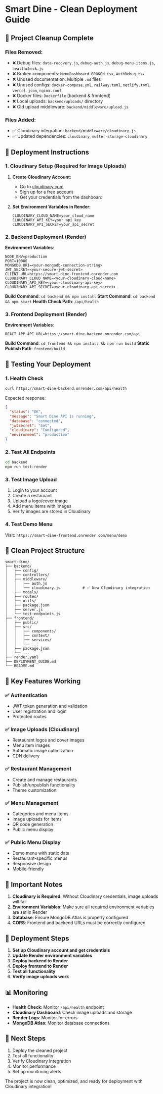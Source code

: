 # Smart Dine - Clean Deployment Guide

## 🧹 **Project Cleanup Complete**

### Files Removed:
- ❌ Debug files: `data-recovery.js`, `debug-auth.js`, `debug-menu-items.js`, `healthcheck.js`
- ❌ Broken components: `MenuDashboard_BROKEN.tsx`, `AuthDebug.tsx`
- ❌ Unused documentation: Multiple `.md` files
- ❌ Unused configs: `docker-compose.yml`, `railway.toml`, `netlify.toml`, `vercel.json`, `nginx.conf`
- ❌ Docker files: `Dockerfile` (backend & frontend)
- ❌ Local uploads: `backend/uploads/` directory
- ❌ Old upload middleware: `backend/middleware/upload.js`

### Files Added:
- ✅ Cloudinary integration: `backend/middleware/cloudinary.js`
- ✅ Updated dependencies: `cloudinary`, `multer-storage-cloudinary`

## 🚀 **Deployment Instructions**

### 1. **Cloudinary Setup** (Required for Image Uploads)

1. **Create Cloudinary Account**:
   - Go to [cloudinary.com](https://cloudinary.com)
   - Sign up for a free account
   - Get your credentials from the dashboard

2. **Set Environment Variables in Render**:
   ```
   CLOUDINARY_CLOUD_NAME=your_cloud_name
   CLOUDINARY_API_KEY=your_api_key
   CLOUDINARY_API_SECRET=your_api_secret
   ```

### 2. **Backend Deployment (Render)**

**Environment Variables**:
```
NODE_ENV=production
PORT=10000
MONGODB_URI=<your-mongodb-connection-string>
JWT_SECRET=<your-secure-jwt-secret>
CLIENT_URL=https://smart-dine-frontend.onrender.com
CLOUDINARY_CLOUD_NAME=<your-cloudinary-cloud-name>
CLOUDINARY_API_KEY=<your-cloudinary-api-key>
CLOUDINARY_API_SECRET=<your-cloudinary-api-secret>
```

**Build Command**: `cd backend && npm install`
**Start Command**: `cd backend && npm start`
**Health Check Path**: `/api/health`

### 3. **Frontend Deployment (Render)**

**Environment Variables**:
```
REACT_APP_API_URL=https://smart-dine-backend.onrender.com/api
```

**Build Command**: `cd frontend && npm install && npm run build`
**Static Publish Path**: `frontend/build`

## 🧪 **Testing Your Deployment**

### 1. **Health Check**
```bash
curl https://smart-dine-backend.onrender.com/api/health
```

Expected response:
```json
{
  "status": "OK",
  "message": "Smart Dine API is running",
  "database": "connected",
  "jwtSecret": "Set",
  "cloudinary": "Configured",
  "environment": "production"
}
```

### 2. **Test All Endpoints**
```bash
cd backend
npm run test:render
```

### 3. **Test Image Upload**
1. Login to your account
2. Create a restaurant
3. Upload a logo/cover image
4. Add menu items with images
5. Verify images are stored in Cloudinary

### 4. **Test Demo Menu**
Visit: `https://smart-dine-frontend.onrender.com/menu/demo`

## 📁 **Clean Project Structure**

```
smart-dine/
├── backend/
│   ├── config/
│   ├── controllers/
│   ├── middleware/
│   │   ├── auth.js
│   │   └── cloudinary.js          # ✅ New Cloudinary integration
│   ├── models/
│   ├── routes/
│   ├── utils/
│   ├── package.json
│   ├── server.js
│   └── test-endpoints.js
├── frontend/
│   ├── public/
│   ├── src/
│   │   ├── components/
│   │   ├── context/
│   │   ├── services/
│   │   └── ...
│   ├── package.json
│   └── ...
├── render.yaml
├── DEPLOYMENT_GUIDE.md
└── README.md
```

## 🔧 **Key Features Working**

### ✅ **Authentication**
- JWT token generation and validation
- User registration and login
- Protected routes

### ✅ **Image Uploads (Cloudinary)**
- Restaurant logos and cover images
- Menu item images
- Automatic image optimization
- CDN delivery

### ✅ **Restaurant Management**
- Create and manage restaurants
- Publish/unpublish functionality
- Theme customization

### ✅ **Menu Management**
- Categories and menu items
- Image uploads for items
- QR code generation
- Public menu display

### ✅ **Public Menu Display**
- Demo menu with static data
- Restaurant-specific menus
- Responsive design
- Mobile-friendly

## 🚨 **Important Notes**

1. **Cloudinary is Required**: Without Cloudinary credentials, image uploads will fail
2. **Environment Variables**: Make sure all required environment variables are set in Render
3. **Database**: Ensure MongoDB Atlas is properly configured
4. **CORS**: Frontend and backend URLs must be correctly configured

## 🔄 **Deployment Steps**

1. **Set up Cloudinary account and get credentials**
2. **Update Render environment variables**
3. **Deploy backend to Render**
4. **Deploy frontend to Render**
5. **Test all functionality**
6. **Verify image uploads work**

## 📊 **Monitoring**

- **Health Check**: Monitor `/api/health` endpoint
- **Cloudinary Dashboard**: Check image uploads and storage
- **Render Logs**: Monitor for errors
- **MongoDB Atlas**: Monitor database connections

## 🎯 **Next Steps**

1. Deploy the cleaned project
2. Test all functionality
3. Verify Cloudinary integration
4. Monitor performance
5. Set up monitoring alerts

The project is now clean, optimized, and ready for deployment with Cloudinary integration!
